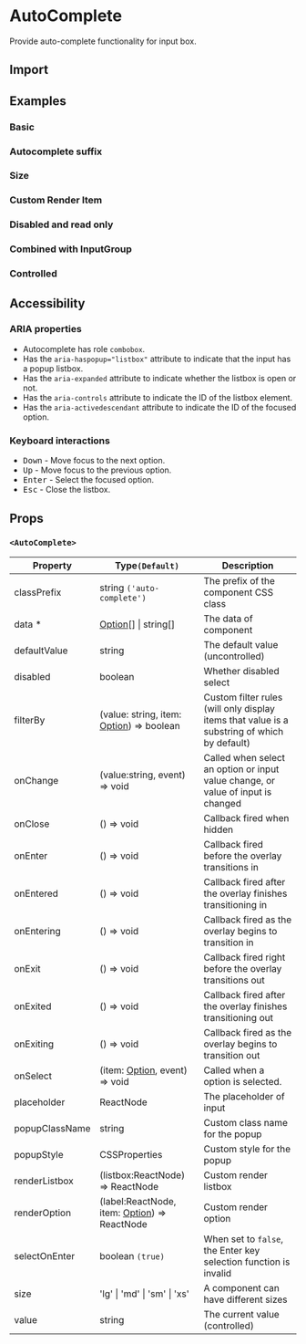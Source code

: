 # AutoComplete

Provide auto-complete functionality for input box.

## Import

<!--{include:<import-guide>}-->

## Examples

### Basic

<!--{include:`basic.md`}-->

### Autocomplete suffix

<!--{include:`email.md`}-->

### Size

<!--{include:`size.md`}-->

### Custom Render Item

<!--{include:`render-item.md`}-->

### Disabled and read only

<!--{include:`disabled.md`}-->

### Combined with InputGroup

<!--{include:`input-group.md`}-->

### Controlled

<!--{include:`controlled.md`}-->

## Accessibility

### ARIA properties

- Autocomplete has role `combobox`.
- Has the `aria-haspopup="listbox"` attribute to indicate that the input has a popup listbox.
- Has the `aria-expanded` attribute to indicate whether the listbox is open or not.
- Has the `aria-controls` attribute to indicate the ID of the listbox element.
- Has the `aria-activedescendant` attribute to indicate the ID of the focused option.

### Keyboard interactions

- <kbd>Down</kbd> - Move focus to the next option.
- <kbd>Up</kbd> - Move focus to the previous option.
- <kbd>Enter</kbd> - Select the focused option.
- <kbd>Esc</kbd> - Close the listbox.

## Props

### `<AutoComplete>`

| Property       | Type`(Default)`                                                              | Description                                                                                 |
| -------------- | ---------------------------------------------------------------------------- | ------------------------------------------------------------------------------------------- |
| classPrefix    | string `('auto-complete')`                                                   | The prefix of the component CSS class                                                       |
| data \*        | [Option](#code-ts-item-data-type-code)[] \| string[]                         | The data of component                                                                       |
| defaultValue   | string                                                                       | The default value (uncontrolled)                                                            |
| disabled       | boolean                                                                      | Whether disabled select                                                                     |
| filterBy       | (value: string, item: [Option](#code-ts-item-data-type-code)) => boolean     | Custom filter rules (will only display items that value is a substring of which by default) |
| onChange       | (value:string, event) => void                                                | Called when select an option or input value change, or value of input is changed            |
| onClose        | () => void                                                                   | Callback fired when hidden                                                                  |
| onEnter        | () => void                                                                   | Callback fired before the overlay transitions in                                            |
| onEntered      | () => void                                                                   | Callback fired after the overlay finishes transitioning in                                  |
| onEntering     | () => void                                                                   | Callback fired as the overlay begins to transition in                                       |
| onExit         | () => void                                                                   | Callback fired right before the overlay transitions out                                     |
| onExited       | () => void                                                                   | Callback fired after the overlay finishes transitioning out                                 |
| onExiting      | () => void                                                                   | Callback fired as the overlay begins to transition out                                      |
| onSelect       | (item: [Option](#code-ts-item-data-type-code), event) => void                | Called when a option is selected.                                                           |
| placeholder    | ReactNode                                                                    | The placeholder of input                                                                    |
| popupClassName | string                                                                       | Custom class name for the popup                                                             |
| popupStyle     | CSSProperties                                                                | Custom style for the popup                                                                  |
| renderListbox  | (listbox:ReactNode) => ReactNode                                             | Custom render listbox                                                                       |
| renderOption   | (label:ReactNode, item: [Option](#code-ts-item-data-type-code)) => ReactNode | Custom render option                                                                        |
| selectOnEnter  | boolean `(true)`                                                             | When set to `false`, the Enter key selection function is invalid                            |
| size           | 'lg' \| 'md' \| 'sm' \| 'xs'                                                 | A component can have different sizes                                                        |
| value          | string                                                                       | The current value (controlled)                                                              |

<!--{include:(_common/types/item-data-type.md)}-->
